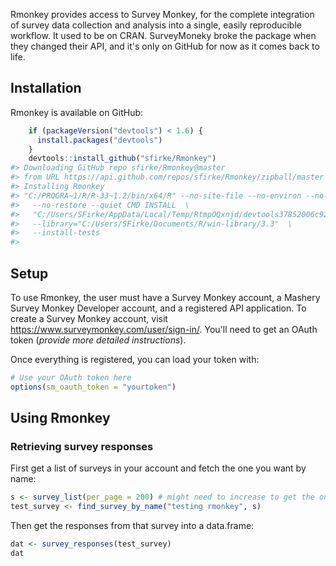 <!-- README.md is generated from README.Rmd. Please edit that file -->
Rmonkey provides access to Survey Monkey, for the complete integration of survey data collection and analysis into a single, easily reproducible workflow. It used to be on CRAN. SurveyMoneky broke the package when they changed their API, and it's only on GitHub for now as it comes back to life.

Installation
------------

Rmonkey is available on GitHub:

``` r
    if (packageVersion("devtools") < 1.6) {
      install.packages("devtools")
    }
    devtools::install_github("sfirke/Rmonkey")
#> Downloading GitHub repo sfirke/Rmonkey@master
#> from URL https://api.github.com/repos/sfirke/Rmonkey/zipball/master
#> Installing Rmonkey
#> "C:/PROGRA~1/R/R-33~1.2/bin/x64/R" --no-site-file --no-environ --no-save  \
#>   --no-restore --quiet CMD INSTALL  \
#>   "C:/Users/SFirke/AppData/Local/Temp/RtmpOQxnjd/devtools37852006c92/sfirke-Rmonkey-85d1c88"  \
#>   --library="C:/Users/SFirke/Documents/R/win-library/3.3"  \
#>   --install-tests
#> 
```

Setup
-----

To use Rmonkey, the user must have a Survey Monkey account, a Mashery Survey Monkey Developer account, and a registered API application. To create a Survey Monkey account, visit <https://www.surveymonkey.com/user/sign-in/>. You'll need to get an OAuth token (*provide more detailed instructions*).

Once everything is registered, you can load your token with:

``` r
# Use your OAuth token here
options(sm_oauth_token = "yourtoken")
```

Using Rmonkey
-------------

### Retrieving survey responses

First get a list of surveys in your account and fetch the one you want by name:

``` r
s <- survey_list(per_page = 200) # might need to increase to get the one you're looking for if your survey is really old and you give a lot of surveys
test_survey <- find_survey_by_name("testing rmonkey", s)
```

Then get the responses from that survey into a data.frame:

``` r
dat <- survey_responses(test_survey)
dat
```
